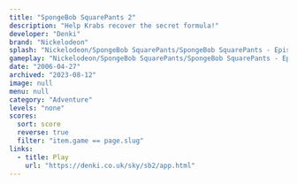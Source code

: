 ```yaml
---
title: "SpongeBob SquarePants 2"
description: "Help Krabs recover the secret formula!"
developer: "Denki"
brand: "Nickelodeon"
splash: "Nickelodeon/SpongeBob SquarePants/SpongeBob SquarePants - Episode 2/Splash.jpg"
gameplay: "Nickelodeon/SpongeBob SquarePants/SpongeBob SquarePants - Episode 2/Play03.jpg"
date: "2006-04-27"
archived: "2023-08-12"
image: null
menu: null
category: "Adventure"
levels: "none"
scores:
  sort: score
  reverse: true
  filter: "item.game == page.slug"
links:
  - title: Play
    url: "https://denki.co.uk/sky/sb2/app.html"
---
```


